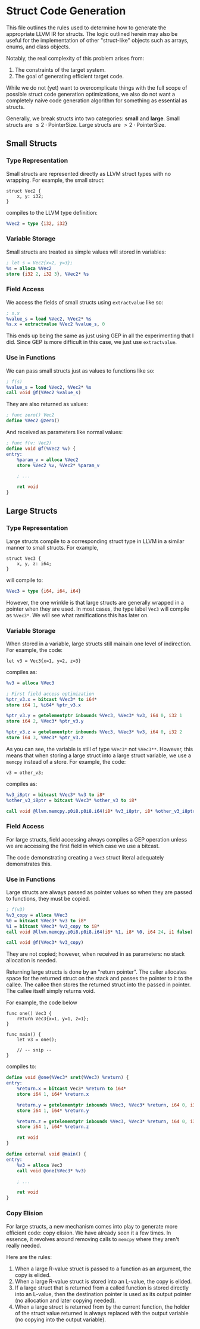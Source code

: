 # Struct Code Generation
This file outlines the rules used to determine how to generate the appropriate LLVM IR for structs.  The logic outlined herein may also be useful for the implementation of other "struct-like" objects such as arrays, enums, and class objects.

Notably, the real complexity of this problem arises from:
1. The constraints of the target system.
2. The goal of generating efficient target code.

While we do not (yet) want to overcomplicate things with the full scope of possible struct code
generation optimizations, we also do not want a completely naive code generation algorithm for something as essential as structs.

Generally, we break structs into two categories: **small** and **large**.  Small structs are $\le 2 \cdot \text{PointerSize}$.  Large structs are $> 2 \cdot \text{PointerSize}$. 

## Small Structs
### Type Representation
Small structs are represented directly as LLVM struct types with no wrapping.  For example, the small struct:

```
struct Vec2 {
	x, y: i32;
}
```

compiles to the LLVM type definition:

```llvm
%Vec2 = type {i32, i32}
```

### Variable Storage
Small structs are treated as simple values will stored in variables:

```llvm
; let s = Vec2{x=2, y=3};
%s = alloca %Vec2
store {i32 2, i32 3}, %Vec2* %s
```

### Field Access
We access the fields of small structs using `extractvalue` like so:

```llvm
; s.x
%value_s = load %Vec2, %Vec2* %s
%s.x = extractvalue %Vec2 %value_s, 0
```

This ends up being the same as just using GEP in all the experimenting that I did.  Since GEP is more difficult in this case, we just use `extractvalue`.  

### Use in Functions
We can pass small structs just as values to functions like so:

```llvm
; f(s)
%value_s = load %Vec2, %Vec2* %s
call void @f(%Vec2 %value_s)
```

They are also returned as values:

```llvm
; func zero() Vec2
define %Vec2 @zero()
```

And received as parameters like normal values:

```llvm
; func f(v: Vec2)
define void @f(%Vec2 %v) {
entry:
	%param_v = alloca %Vec2
	store %Vec2 %v, %Vec2* %param_v

	; ...

	ret void
}
```

## Large Structs
### Type Representation
Large structs compile to a corresponding struct type in LLVM in a similar manner to small structs.  For example,

```
struct Vec3 {
	x, y, z: i64;
}
```

will compile to:

```llvm
%Vec3 = type {i64, i64, i64}
```

However, the one wrinkle is that large structs are generally wrapped in a pointer when they are used.  In most cases, the type label `Vec3` will compile as `%Vec3*`.  We will see what ramifications this has later on.

### Variable Storage
When stored in a variable, large structs still mainain one level of indirection.  For example, the code:

```
let v3 = Vec3{x=1, y=2, z=3}
```

compiles as:

```llvm
%v3 = alloca %Vec3

; First field access optimization
%ptr_v3.x = bitcast %Vec3* to i64*
store i64 1, %i64* %ptr_v3.x

%ptr_v3.y = getelementptr inbounds %Vec3, %Vec3* %v3, i64 0, i32 1
store i64 2, %Vec3* %ptr_v3.y

%ptr_v3.z = getelementptr inbounds %Vec3, %Vec3* %v3, i64 0, i32 2
store i64 3, %Vec3* %ptr_v3.z
```

As you can see, the variable is still of type `%Vec3*` not `%Vec3**`.  However, this means that when storing a large struct into a large struct variable, we use a `memcpy` instead of a store.  For example, the code:

```
v3 = other_v3;
```

compiles as:

```llvm
%v3_i8ptr = bitcast %Vec3* %v3 to i8*
%other_v3_i8ptr = bitcast %Vec3* %other_v3 to i8*

call void @llvm.memcpy.p0i8.p0i8.i64(i8* %v3_i8ptr, i8* %other_v3_i8ptr, i64 24, i1 false)
```

### Field Access
For large structs, field accessing always compiles a GEP operation unless we are accessing the first field in which case we use a bitcast.

The code demonstrating creating a `Vec3` struct literal adequately demonstrates this.

### Use in Functions
Large structs are always passed as pointer values so when they are passed to functions, they must be copied.

```llvm
; f(v3)
%v3_copy = alloca %Vec3
%0 = bitcast %Vec3* %v3 to i8*
%1 = bitcast %Vec3* %v3_copy to i8*
call void @llvm.memcpy.p0i8.p0i8.i64(i8* %1, i8* %0, i64 24, i1 false)

call void @f(%Vec3* %v3_copy)
```

They are not copied; however, when received in as parameters: no stack allocation is needed.

Returning large structs is done by an "return pointer".  The caller allocates space for the returned struct on the stack and passes the pointer to it to the callee.  The callee then stores the returned struct into the passed in pointer.  The callee itself simply returns void.  

For example, the code below

```
func one() Vec3 {
	return Vec3{x=1, y=1, z=1};
}

func main() {
	let v3 = one();

	// -- snip --
}
```

compiles to:

```llvm
define void @one(%Vec3* sret(%Vec3) %return) {
entry:
	%return.x = bitcast Vec3* %return to i64*
	store i64 1, i64* %return.x

	%return.y = getelementptr inbounds %Vec3, %Vec3* %return, i64 0, i32 1
	store i64 1, i64* %return.y

	%return.z = getelementptr inbounds %Vec3, %Vec3* %return, i64 0, i32 2
	store i64 1, i64* %return.z

	ret void
}

define external void @main() {
entry:
	%v3 = alloca Vec3
	call void @one(%Vec3* %v3)

	; ...

	ret void
}
```

### Copy Elision
For large structs, a new mechanism comes into play to generate more efficient code: copy elision.  We have already seen it a few times.  In essence, it revolves around removing calls to `memcpy` where they aren't really needed.

Here are the rules:
1. When a large R-value struct is passed to a function as an argument, the copy is elided.
2. When a large R-value struct is stored into an L-value, the copy is elided.
3. If a large struct that is returned from a called function is stored directly into an L-value, then the destination pointer is used as its output pointer (no allocation and later copying needed).
4. When a large struct is returned from by the current function, the holder of the struct value returned is always replaced with the output variable (no copying into the output variable).



